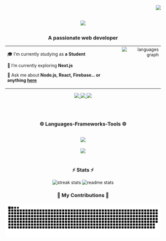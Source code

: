 <img align="right" src="https://visitor-badge.laobi.icu/badge?page_id=deXcoder9.deXcoder9" />

<h1 align="center">
    <img src="https://readme-typing-svg.herokuapp.com/?font=Righteous&size=25&center=true&vCenter=true&width=500&height=70&duration=3400&lines=Hi+There!+😺;+I'm+Fahim+Shariare+Dhrubo!;" />
</h1>

<h3 align="center">A passionate web developer</h3>

<table style="width: 100%; table-layout: fixed;">
  <tr>
    <td style="text-align: left; vertical-align: top;">
        
 🎓 I’m currently studying as  **a Student**

🌱 I’m currently exploring **Next.js**

💬 Ask me about **Node.js, React, Firebase... or anything [here](https://github.com/deXcoder9/deXcoder9/issues)**
    </td>
    <td style="text-align: right; vertical-align: top;">
      <!-- Content of the second div -->
       <img src="https://github-readme-stats.vercel.app/api/top-langs?username=deXcoder9&locale=en&hide_title=false&layout=compact&card_width=320&langs_count=5&theme=dracula&hide_border=false" height="150" alt="languages graph"  />
    </td>
  </tr>
</table>

<div align="center"> 
  <a href="mailto:dhrubothejuniorprogrammer@gmail.com">
    <img src="https://img.shields.io/badge/Gmail-333333?style=for-the-badge&logo=gmail&logoColor=red" />
  </a>
  <a href="https://www.linkedin.com/in/fahim-shariare-dhrubo-30b12b283" target="_blank">
    <img src="https://img.shields.io/badge/LinkedIn-0077B5?style=for-the-badge&logo=linkedin&logoColor=white" target="_blank" />
  </a>
  <a href="https://salesp07.github.io" target="_blank">
     <img src="https://img.shields.io/badge/Portfolio-FF5722?style=for-the-badge&logo=todoist&logoColor=white" target="_blank" /> <!-- sqlite, safari, google-chrome are other good icon options -->
  </a>
</div>

<br/><br/> 
 
<h3 align="center">⚙️ Languages-Frameworks-Tools ⚙️</h3>

<div align="center">
    <br/>
    <img src="https://skillicons.dev/icons?i=react,bootstrap,html,css,vscode,github,tailwind,git" />
<br/>
<br/>
    <img src="https://skillicons.dev/icons?i=nodejs,javascript,express,firebase,mongodb" /><br>
    <br/>
</div>

<h3 align="center">⚡ Stats ⚡  </h3>
<div align=center>
  <img width=390 height=195 src="https://github-readme-streak-stats-salesp07.vercel.app/?user=deXcoder9&count_private=true&theme=react&border_radius=10"  alt="streak stats"/>
  <img width=390 height=200 src="https://github-readme-stats-salesp07.vercel.app/api?username=deXcoder9&count_private=true&show_icons=true&theme=react&rank_icon=github&border_radius=10" alt="readme stats" />
</div>



<div align="center">
  <h3>🩻 My Contributions 🩻 </h3>

  <img alt="snake eating my contributions" src="https://raw.githubusercontent.com/deXcoder9/deXcoder9/output/github-contribution-grid-snake.svg" />
  
  <br/><br/><br/>
</div>
























